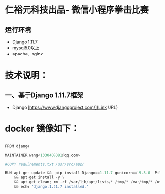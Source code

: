 # **仁裕元科技出品- 微信小程序拳击比赛** #

## 运行环境 ##
* Django 1.11.7
* mysql5.0以上
* apache、nginx

# 技术说明： #
##  一、基于Django 1.11.7框架  ##
* Django [https://www.djangoproject.com/](Link URL)



# docker 镜像如下： #
```python

FROM django

MAINTAINER wang<1330407081@qq.com>

#COPY requirements.txt /usr/src/app/

RUN apt-get update &&  pip install Django==1.11.7 gunicorn==19.3.0  Pillow  django-tinymce  \
    && apt-get install -y \
    && apt-get clean; rm -rf /var/lib/apt/lists/* /tmp/* /var/tmp/* /usr/share/doc/* \
    && echo 'django.1.11.7 installed.'

```


